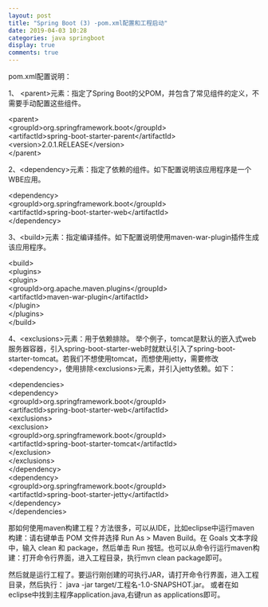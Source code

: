 ```yaml
---
layout: post
title: "Spring Boot (3) -pom.xml配置和工程启动"
date: 2019-04-03 10:28
categories: java springboot
display: true
comments: true
---
```


  pom.xml配置说明：

  1、  &lt;parent&gt;元素：指定了Spring Boot的父POM，并包含了常见组件的定义，不需要手动配置这些组件。

  &lt;parent&gt;  
        &lt;groupId&gt;org.springframework.boot&lt;/groupId&gt;  
		&lt;artifactId&gt;spring-boot-starter-parent&lt;/artifactId&gt;  
		&lt;version&gt;2.0.1.RELEASE&lt;/version&gt;  
  &lt;/parent&gt;

  2、&lt;dependency&gt;元素：指定了依赖的组件。如下配置说明该应用程序是一个WBE应用。

  &lt;dependency&gt;  
		&lt;groupId&gt;org.springframework.boot&lt;/groupId&gt;  
		&lt;artifactId&gt;spring-boot-starter-web&lt;/artifactId&gt;			
  &lt;/dependency&gt;  

  3、&lt;build&gt;元素：指定编译插件。如下配置说明使用maven-war-plugin插件生成该应用程序。

  &lt;build&gt;  
		&lt;plugins&gt;  
			&lt;plugin&gt;  
				&lt;groupId&gt;org.apache.maven.plugins&lt;/groupId&gt;  
				&lt;artifactId&gt;maven-war-plugin&lt;/artifactId&gt;  
			&lt;/plugin&gt;  
		&lt;/plugins&gt;  
  &lt;/build&gt;  

  4、&lt;exclusions&gt;元素：用于依赖排除。
  举个例子，tomcat是默认的嵌入式web服务器容器，引入spring-boot-starter-web时就默认引入了spring-boot-starter-tomcat。若我们不想使用tomcat，而想使用jetty，需要修改&lt;dependency&gt;，使用排除&lt;exclusions&gt;元素，并引入jetty依赖。如下：

  &lt;dependencies&gt;  
    &lt;dependency&gt;  
        &lt;groupId&gt;org.springframework.boot&lt;/groupId&gt;  
        &lt;artifactId&gt;spring-boot-starter-web&lt;/artifactId&gt;  
        &lt;exclusions&gt;  
            &lt;exclusion&gt;  
                &lt;groupId&gt;org.springframework.boot&lt;/groupId&gt;  
                &lt;artifactId&gt;spring-boot-starter-tomcat&lt;/artifactId&gt;  
            &lt;/exclusion&gt;  
        &lt;/exclusions&gt;  
    &lt;/dependency&gt;  
    &lt;dependency&gt;  
        &lt;groupId&gt;org.springframework.boot&lt;/groupId&gt;  
        &lt;artifactId&gt;spring-boot-starter-jetty&lt;/artifactId&gt;  
    &lt;/dependency&gt;  
 &lt;/dependencies&gt;
 
  那如何使用maven构建工程？方法很多，可以从IDE，比如eclipse中运行maven构建：请右键单击 POM 文件并选择 Run As &gt; Maven Build。在 Goals 文本字段中，输入 clean 和 package，然后单击 Run 按钮。也可以从命令行运行maven构建：打开命令行界面，进入工程目录，执行mvn clean package即可。

  然后就是运行工程了。要运行刚创建的可执行JAR，请打开命令行界面，进入工程目录，然后执行：
  java -jar target/工程名-1.0-SNAPSHOT.jar。
  或者在如eclipse中找到主程序application.java,右键run as applications即可。
 




  


  
